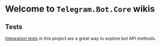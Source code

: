 # Welcome to `Telegram.Bot.Core` wikis

## Tests

[Integration tests](./tests/integ-tests.md) in this project are a great way to explore bot API methods.
